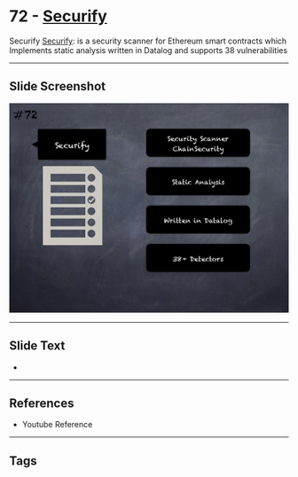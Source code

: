 
# 72 - [Securify](./Securify.md)

Securify [Securify](https://github.com/eth-sri/securify2): is a security scanner for Ethereum smart contracts which Implements static analysis written in Datalog and supports 38 vulnerabilities




___
## Slide Screenshot
![072.png](../../images/6.%20Audit%20Techniques%20and%20Tools%20101/072.png)
___
## Slide Text
- 
___
## References
- Youtube Reference
___
## Tags
